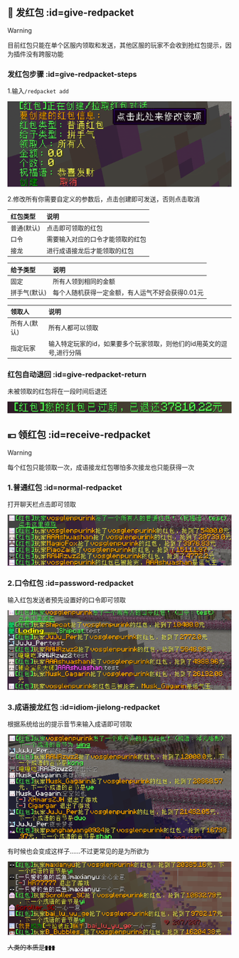 ## 🧧 发红包 :id=give-redpacket

> [!warning]
> 目前红包只能在单个区服内领取和发送，其他区服的玩家不会收到抢红包提示，因为插件没有跨服功能

### 发红包步骤 :id=give-redpacket-steps

1.输入`/redpacket add`

![](pics/redpacket/create_redbag%202024.4.15.png)

2.修改所有你需要自定义的参数后，点击创建即可发送，否则点击取消

| 红包类型 | 说明 |
| :---- | :------------------------- | 
| 普通(默认) |点击即可领取的红包 | 
| 口令 |需要输入对应的口令才能领取的红包 | 
| 接龙 |进行成语接龙后才能领取的红包 |

| 给予类型 | 说明 |
| :---- | :------------------------- | 
| 固定 |所有人领到相同的金额 | 
| 拼手气(默认) |每个人随机获得一定金额，有人运气不好会获得0.01元 | 

| 领取人 | 说明 |
| :---- | :------------------------- | 
| 所有人(默认) |所有人都可以领取 | 
| 指定玩家 | 输入特定玩家的id，如果要多个玩家领取，则他们的id用英文的逗号,进行分隔 | 



### 红包自动退回 :id=give-redpacket-return
未被领取的红包将在一段时间后退还

![](pics/redpacket/redbag%20back%202024.4.16.png)

## 💴️ 领红包 :id=receive-redpacket


> [!warning]
> 每个红包只能领取一次，成语接龙红包哪怕多次接龙也只能获得一次

### 1.普通红包 :id=normal-redpacket

打开聊天栏点击即可领取

![](pics/redpacket/redbag_test.png)


### 2.口令红包 :id=password-redpacket

输入红包发送者预先设置好的口令即可领取

![](pics/redpacket/redbag_test_2.png)


### 3.成语接龙红包 :id=idiom-jielong-redpacket

根据系统给出的提示音节来输入成语即可领取

![](pics/redpacket/redbag_test_3.png)


有时候也会变成这样子……不过更常见的是为所欲为

![](pics/redpacket/redbag_test_4%202024.4.16.png)

~~人类的本质是▮▮▮~~